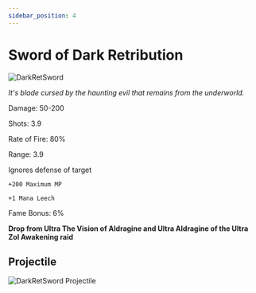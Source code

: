 ```yaml
--- 
sidebar_position: 4
---
```


# Sword of Dark Retribution

![DarkRetSword](https://vwiki.valorserver.com/api/item/picture/sword%20of%20dark%20retribution)

<i>It's blade cursed by the haunting evil that remains from the underworld.</i>

Damage: 50-200

Shots: 3.9

Rate of Fire: 80%

Range: 3.9

Ignores defense of target

    +200 Maximum MP
    
    +1 Mana Leech

Fame Bonus: 6%

**Drop from Ultra The Vision of Aldragine and Ultra Aldragine of the Ultra Zol Awakening raid**

## Projectile

![DarkRetSword Projectile](https://cdn.discordapp.com/attachments/948363241631916122/950408053323337728/DarkRetribution.gif)
